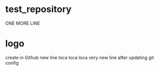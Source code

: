 # test_repository

ONE MORE LINE
<h1>logo</h1>
create in Github
new line loca loca loca
very new line 
after updating git config
